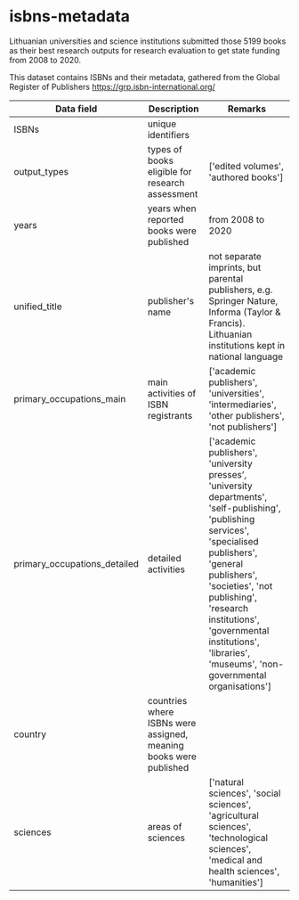 # isbns-metadata
Lithuanian universities and science institutions submitted those 5199 books as their best research outputs for research evaluation to get state funding from 2008 to 2020.

This dataset contains ISBNs and their metadata, gathered from the Global Register of Publishers https://grp.isbn-international.org/ 

| Data field | Description | Remarks |
| ---------- | ----------- | ------- |
| ISBNs      | unique identifiers |     | 
| output_types | types of books eligible for research assessment | ['edited volumes', 'authored books'] |
| years | years when reported books were published | from 2008 to 2020 |
| unified_title | publisher's name | not separate imprints, but parental publishers, e.g. Springer Nature, Informa (Taylor & Francis). Lithuanian institutions kept in national language  | 
| primary_occupations_main | main activities of ISBN registrants | ['academic publishers', 'universities', 'intermediaries', 'other publishers', 'not publishers'] |
| primary_occupations_detailed | detailed activities | ['academic publishers', 'university presses’, 'university departments', 'self-publishing', 'publishing services', 'specialised publishers', 'general publishers', 'societies', 'not publishing', 'research institutions',  'governmental institutions',  'libraries', 'museums', 'non-governmental organisations'] |
| country | countries where ISBNs were assigned, meaning books were published | |
| sciences | areas of sciences | ['natural sciences', 'social sciences', 'agricultural sciences', 'technological sciences', 'medical and health sciences', 'humanities'] |





